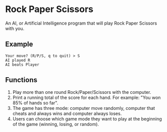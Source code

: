 # Rock Paper Scissors

An AI, or Artificial Intelligence program that will play Rock Paper Scissors
with you.

## Example

    Your move? (R/P/S, q to quit) > S
    AI played R
    AI beats Player

## Functions

1. Play more than one round Rock/Paper/Scissors with the computer.
1. Print a running total of the score for each hand. For example: "You won 85%
   of hands so far".
1. The game has three mode: computer move randomly, computer that cheats and
   always wins and computer always loses.
1. Users can choose which game mode they want to play at the beginning of the
   game (winning, losing, or random).
